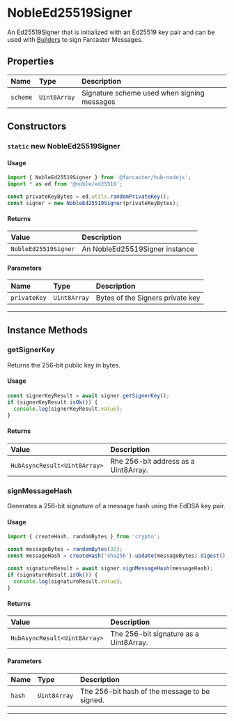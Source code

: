 # NobleEd25519Signer

An Ed25519Signer that is initialized with an Ed25519 key pair and can be used with [Builders](../builders/builders.md) to sign Farcaster Messages.

## Properties

| Name     | Type         | Description                                 |
| :------- | :----------- | :------------------------------------------ |
| `scheme` | `Uint8Array` | Signature scheme used when signing messages |

## Constructors

### `static` new NobleEd25519Signer

#### Usage

```typescript
import { NobleEd25519Signer } from '@farcaster/hub-nodejs';
import * as ed from '@noble/ed25519';

const privateKeyBytes = ed.utils.randomPrivateKey();
const signer = new NobleEd25519Signer(privateKeyBytes);
```

#### Returns

| Value                | Description                    |
| :------------------- | :----------------------------- |
| `NobleEd25519Signer` | An NobleEd25519Signer instance |

#### Parameters

| Name         | Type         | Description                      |
| :----------- | :----------- | :------------------------------- |
| `privateKey` | `Uint8Array` | Bytes of the Signers private key |

---

## Instance Methods

### getSignerKey

Returns the 256-bit public key in bytes.

#### Usage

```typescript
const signerKeyResult = await signer.getSignerKey();
if (signerKeyResult.isOk()) {
  console.log(signerKeyResult.value);
}
```

#### Returns

| Value                        | Description                          |
| :--------------------------- | :----------------------------------- |
| `HubAsyncResult<Uint8Array>` | Rhe 256-bit address as a Uint8Array. |

### signMessageHash

Generates a 256-bit signature of a message hash using the EdDSA key pair.

#### Usage

```typescript
import { createHash, randomBytes } from 'crypto';

const messageBytes = randomBytes(32);
const messageHash = createHash('sha256').update(messageBytes).digest();

const signatureResult = await signer.signMessageHash(messageHash);
if (signatureResult.isOk()) {
  console.log(signatureResult.value);
}
```

#### Returns

| Value                        | Description                            |
| :--------------------------- | :------------------------------------- |
| `HubAsyncResult<Uint8Array>` | The 256-bit signature as a Uint8Array. |

#### Parameters

| Name   | Type         | Description                                   |
| :----- | :----------- | :-------------------------------------------- |
| `hash` | `Uint8Array` | The 256-bit hash of the message to be signed. |

---
